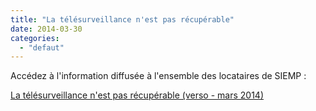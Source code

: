 ```yaml
---
title: "La télésurveillance n'est pas récupérable"
date: 2014-03-30
categories: 
  - "defaut"
---
```


Accédez à l'information diffusée à l'ensemble des locataires de SIEMP :

[La télésurveillance n'est pas récupérable (verso - mars 2014)](http://www3.slc.asso.fr/wp-content/uploads/2014/03/Tract-SIEMP-mars-2014.pdf)
